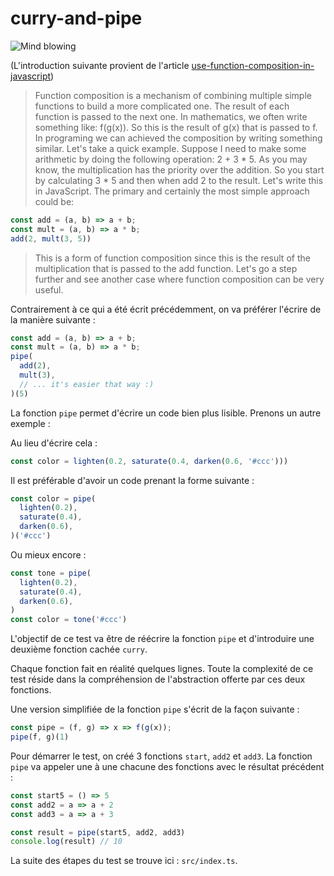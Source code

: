 # curry-and-pipe

![Mind blowing](https://media.giphy.com/media/26ufdipQqU2lhNA4g/giphy.gif)

(L'introduction suivante provient de l'article [use-function-composition-in-javascript](https://www.codementor.io/michelre/use-function-composition-in-javascript-gkmxos5mj))

> Function composition is a mechanism of combining multiple simple functions to build a more complicated one. The result of each function is passed to the next one. In mathematics, we often write something like: f(g(x)). So this is the result of g(x) that is passed to f. In programing we can achieved the composition by writing something similar. Let's take a quick example. Suppose I need to make some arithmetic by doing the following operation: 2 + 3 * 5. As you may know, the multiplication has the priority over the addition. So you start by calculating 3 * 5 and then when add 2 to the result. Let's write this in JavaScript. The primary and certainly the most simple approach could be:

```js
const add = (a, b) => a + b;
const mult = (a, b) => a * b;
add(2, mult(3, 5))
```

> This is a form of function composition since this is the result of the multiplication that is passed to the add function. Let's go a step further and see another case where function composition can be very useful.

Contrairement à ce qui a été écrit précédemment, on va préférer l'écrire de la manière suivante :

```js
const add = (a, b) => a + b;
const mult = (a, b) => a * b;
pipe(
  add(2),
  mult(3),
  // ... it's easier that way :)
)(5)
```

La fonction `pipe` permet d'écrire un code bien plus lisible. Prenons un autre exemple :

Au lieu d'écrire cela :

```js
const color = lighten(0.2, saturate(0.4, darken(0.6, '#ccc')))
```

Il est préférable d'avoir un code prenant la forme suivante :

```js
const color = pipe(
  lighten(0.2),
  saturate(0.4),
  darken(0.6),
)('#ccc')
```

Ou mieux encore :

```js
const tone = pipe(
  lighten(0.2),
  saturate(0.4),
  darken(0.6),
)
const color = tone('#ccc')
```

L'objectif de ce test va être de réécrire la fonction `pipe` et d'introduire une deuxième fonction cachée `curry`.

Chaque fonction fait en réalité quelques lignes. Toute la complexité de ce test réside dans la compréhension de l'abstraction offerte par ces deux fonctions.

Une version simplifiée de la fonction `pipe` s'écrit de la façon suivante :
```js
const pipe = (f, g) => x => f(g(x));
pipe(f, g)(1)
```

Pour démarrer le test, on créé 3 fonctions `start`, `add2` et `add3`. La fonction `pipe` va appeler une à une chacune des fonctions avec le résultat précédent :

```js
const start5 = () => 5
const add2 = a => a + 2
const add3 = a => a + 3

const result = pipe(start5, add2, add3)
console.log(result) // 10
```

La suite des étapes du test se trouve ici : `src/index.ts`.

